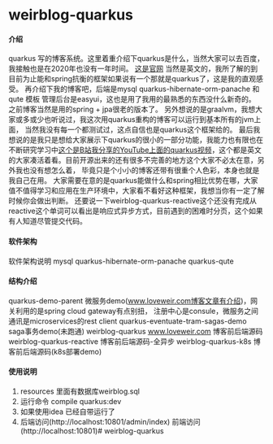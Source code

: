 # weirblog-quarkus

#### 介绍
quarkus 写的博客系统。这里着重介绍下quarkus是什么，当然大家可以去百度，我接触也是在2020年也没有一年时间。
[这是官网](https://quarkus.io/) 当然是英文的，我所了解的到目前为止能和spring抗衡的框架如果说有一个那就是quarkus了，这是我的直观感受。
再介绍下我的博客吧，后端是mysql quarkus-hibernate-orm-panache 和qute 模板 管理后台是easyui，这也是用了我用的最熟悉的东西没什么新奇的。
之前博客当然是用的spring + jpa很老的版本了。
另外想说的是graalvm，我想大家或多或少也听说过，我这次用quarkus重构的博客可以运行到基本所有的jvm上面，
当然我没有每一个都测试过，这点自信也是quarkus这个框架给的。
最后我想说的是我只是想给大家展示下quarkus的很小的一部分功能，我能力也有限也在不断研究学习中[这个是B站我分享的YouTube上面的quarkus视频](https://space.bilibili.com/36507008)，这个都是英文的大家凑活着看。目前开源出来的还有很多不完善的地方这个大家不必太在意，另外我也没有想怎么着，
毕竟只是个小小的博客还带有很重个人色彩，本身也就是我自己在用。
大家需要在意的是quarkus能做什么和spring相比优势在哪，大家值不值得学习和应用在生产环境中，大家看不看好这种框架，我想当你有一定了解时候你会做出判断。
还要说一下weirblog-quarkus-reactive这个还没有完成从reactive这个单词可以看出是响应式异步方式，目前遇到的困难时分页，这个如果有人知道尽管提交代码。
#### 软件架构
软件架构说明
mysql
quarkus-hibernate-orm-panache
quarkus-qute

#### 结构介绍

quarkus-demo-parent  微服务demo(www.loveweir.com博客文章有介绍)，网关利用的是spring cloud gateway有点别扭，
注册中心是consule，微服务之间通讯是microservices的rest client
quarkus-eventuate-tram-sagas-demo  saga事务demo(未跑通)
weirblog-quarkus www.loveweir.com 博客前后端源码
weirblog-quarkus-reactive 博客前后端源码-全异步
weirblog-quarkus-k8s 博客前后端源码(k8s部署demo)


#### 使用说明

1.  resources 里面有数据库weirblog.sql
2.  运行命令 compile quarkus:dev
3.  如果使用idea 已经自带运行了
4.  后端访问(http://localhost:10801/admin/index)  前端访问(http://localhost:10801)# weirblog-quarkus
